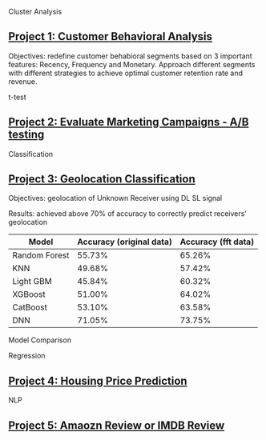 Cluster Analysis
## [Project 1: Customer Behavioral Analysis](https://github.com/jiahualihuanahuan/RFM-analysis)

Objectives: redefine customer behabioral segments based on 3 important features: Recency, Frequency and Monetary. Approach different segments with different strategies to achieve optimal customer retention rate and revenue.


t-test
## [Project 2: Evaluate Marketing Campaigns - A/B testing](https://github.com/jiahualihuanahuan/ab_testing)

Classification
## [Project 3: Geolocation Classification](https://github.com/jiahualihuanahuan/geolocation-classification)
Objectives: geolocation of Unknown Receiver using DL SL signal

Results: achieved above 70% of accuracy to correctly predict receivers' geolocation

| Model | Accuracy (original data) | Accuracy (fft data) |
| ----------- | ----------- |----------- |
| Random Forest | 55.73% | 65.26% |
| KNN | 49.68% |57.42% |
| Light GBM | 45.84% | 60.32% |
| XGBoost | 51.00% |64.02% |
| CatBoost | 53.10% |63.58% |
| DNN | 71.05% |73.75% |
Model Comparison

Regression
## [Project 4: Housing Price Prediction](https://github.com/jiahualihuanahuan/)

NLP
## [Project 5: Amaozn Review or IMDB Review](https://github.com/jiahualihuanahuan/)









